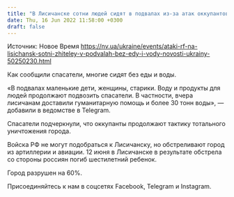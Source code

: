 ```yaml
---
title: "В Лисичанске сотни людей сидят в подвалах из-за атак оккупантов, многие из их без еды и воды — ГСЧС"
date: Thu, 16 Jun 2022 11:58:00 +0300
draft: false
---
```

Источник: Новое Время https://nv.ua/ukraine/events/ataki-rf-na-lisichansk-sotni-zhiteley-v-podvalah-bez-edy-i-vody-novosti-ukrainy-50250230.html


 Как сообщили спасатели, многие сидят без еды и воды.

«В подвалах маленькие дети, женщины, старики. Воду и продукты для людей продолжают подвозить спасатели. В частности, вчера лисичанам доставили гуманитарную помощь и более 30 тонн воды», — добавили в ведомстве в Telegram.

Спасатели подчеркнули, что оккупанты продолжают тактику тотального уничтожения города.

Войска РФ не могут подобраться к Лисичанску, но обстреливают город из артиллерии и авиации. 12 июня в Лисичанске в результате обстрела со стороны россиян погиб шестилетний ребенок.

Город разрушен на 60%.

Присоединяйтесь к нам в соцсетях Facebook, Telegram и Instagram.
